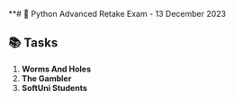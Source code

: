 **# 🐍 Python Advanced Retake Exam - 13 December 2023

## 📚 Tasks

1. **Worms And Holes**  
2. **The Gambler**  
3. **SoftUni Students**
